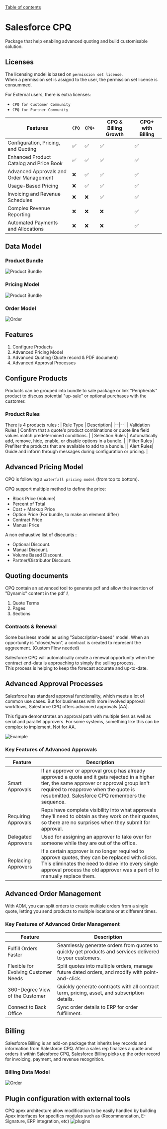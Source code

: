 [Table of contents](../Documentation.md)
# Salesforce CPQ
Package that help enabling advanced quoting and build customisable solution.
## Licenses

The licensing model is based on `permission set license`.\
When a permission set is assignd to the user, the permission set license is consummed.

For External users, there is extra licenses:
- `CPQ for Customer Community`
- `CPQ for Partner Community`

|Features | `CPQ` | `CPQ+` | CPQ & Billing Growth | CPQ+ with Billing|
|--|--|--|--|--|
|Configuration, Pricing, and Quoting | ✅|✅|✅|✅
|Enhanced Product Catalog and Price Book | ✅|✅|✅|✅
|Advanced Approvals and Order Management |❌|✅|✅|✅
|Usage-Based Pricing |❌|✅|✅|✅
|Invoicing and Revenue Schedules |❌|❌|✅|✅
|Complex Revenue Reporting |❌|❌|❌|✅
|Automated Payments and Allocations |❌|❌|❌|✅



## Data Model
### Product Bundle
![Product Bundle](../../Images/CTA%20-%20Diagrams%20-%20CPQ%20-%20Product.png)
### Pricing Model
![Product Bundle](../../Images/CTA%20-%20Diagrams%20-%20CPQ%20-%20Pricing.png)
### Order Model
![Order](../../Images/CTA%20-%20Diagrams%20-%20CPQ%20-%20Order.png)

## Features
1. Configure Products
2. Advanced Pricing Model
3. Advanced Quoting (Quote record & PDF document)
4. Advanced Approval Processes


## Configure Products
Products can be grouped into bundle to sale package or link "Peripherals" product to discuss potential "up-sale" or optional purchases with the customer.

### Product Rules
There is 4 products rules :
| Rule Type | Description|
|--|--|
| Validation Rules | Confirm that a quote's product combinations or quote line field values match predetermined conditions. |
| Selection Rules | Automatically add, remove, hide, enable, or disable options in a bundle. |
| Filter Rules | Prefilter the products that are available to add to a bundle.|
| Alert Rules| Guide and inform through messages during configuration or pricing. |


## Advanced Pricing Model

CPQ is following a `waterfall pricing model` (from top to bottom).

CPQ support multiple method to define the price:
- Block Price (Volume)
- Percent of Total
- Cost + Markup Price
- Option Price (For bundle, to make an element differ)
- Contract Price
- Manual Price

A non exhaustive list of discounts :
- Optional Discount.
- Manual Discount.
- Volume Based Discount.
- Partner/Distributor Discount.

## Quoting documents
CPQ contain an advanced tool to generate pdf and allow the insertion of "Dynamic" content in the pdf :\
1. Quote Terms
2. Pages
3. Sections

### Contracts & Renewal
Some business model as using "Subscription-based" model.
When an opportunity is "closed/won", a contract is created to represent the aggreement. (Custom Flow needed)

Salesforce CPQ will automatically create a renewal opportunity when the contract end-data is approaching to simply the selling process.\
This process is helping to keep the forecast accurate and up-to-date.


## Advanced Approval Processes
Salesforce has standard approval functionality, which meets a lot of common use cases. But for businesses with more involved approval workflows, Salesforce CPQ offers advanced approvals (AA).

This figure demonstrates an approval path with multiple tiers as well as serial and parallel approvers. For some systems, something like this can be complex to implement. Not for AA.

![Example](../../Images/CPQ_AdvancedApproval.png)
### Key Features of Advanced Approvals
| Feature | Description |
|--|--|
| Smart Approvals | If an approver or approval group has already approved a quote and it gets rejected in a higher tier, the same approver or approval group isn't required to reapprove when the quote is resubmitted. Salesforce CPQ remembers the sequence. |
| Requiring Approvals  | Reps have complete visibility into what approvals they'll need to obtain as they work on their quotes, so there are no surprises when they submit for approval. |
| Delegated Approvers | Used for assigning an approver to take over for someone while they are out of the office.|
| Replacing Approvers | If a certain approver is no longer required to approve quotes, they can be replaced with clicks. This eliminates the need to delve into every single approval process the old approver was a part of to manually replace them. |

## Advanced Order Management
With AOM, you can split orders to create multiple orders from a single quote, letting you send products to multiple locations or at different times.
### Key Features of Advanced Order Management

| Feature | Description |
|--|--|
| Fulfill Orders Faster| Seamlessly generate orders from quotes to quickly get products and services delivered to your customers. |
| Flexible for Evolving Customer Needs | Split quotes into multiple orders, manage future dated orders, and modify with point-and-click. |
| 360-Degree View of the Customer | Quickly generate contracts with all contract term, pricing, asset, and subscription details. |
| Connect to Back Office | Sync order details to ERP for order fulfillment.|


## Billing
Salesforce Billing is an add-on package that inherits key records and information from Salesforce CPQ. After a sales rep finalizes a quote and orders it within Salesforce CPQ, Salesforce Billing picks up the order record for invoicing, payment, and revenue recognition.

### Billing Data Model
![Order](../../Images/CTA%20-%20Diagrams%20-%20CPQ%20-%20Billing.png)

## Plugin configuration with external tools
CPQ apex architecture allow modification to be easily handled by building Apex interfaces for specifics modules such as (Recommendation, E-Signature, ERP integration, etc)
![plugins](../../Images/CPQ_admin_customisation.png)


 


